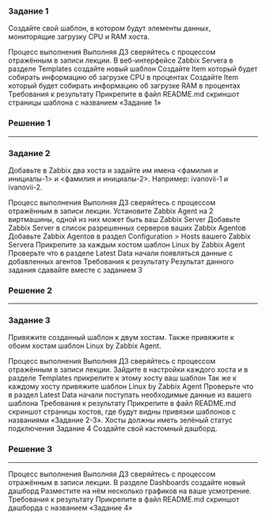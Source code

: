 ### Задание 1
Создайте свой шаблон, в котором будут элементы данных, мониторящие загрузку CPU и RAM хоста.

Процесс выполнения
Выполняя ДЗ сверяйтесь с процессом отражённым в записи лекции.
В веб-интерфейсе Zabbix Servera в разделе Templates создайте новый шаблон
Создайте Item который будет собирать информацию об загрузке CPU в процентах
Создайте Item который будет собирать информацию об загрузке RAM в процентах
Требования к результату
 Прикрепите в файл README.md скриншот страницы шаблона с названием «Задание 1»

 ### Решение 1
___
 
### Задание 2
Добавьте в Zabbix два хоста и задайте им имена <фамилия и инициалы-1> и <фамилия и инициалы-2>. Например: ivanovii-1 и ivanovii-2.

Процесс выполнения
Выполняя ДЗ сверяйтесь с процессом отражённым в записи лекции.
Установите Zabbix Agent на 2 виртмашины, одной из них может быть ваш Zabbix Server
Добавьте Zabbix Server в список разрешенных серверов ваших Zabbix Agentов
Добавьте Zabbix Agentов в раздел Configuration > Hosts вашего Zabbix Servera
Прикрепите за каждым хостом шаблон Linux by Zabbix Agent
Проверьте что в разделе Latest Data начали появляться данные с добавленных агентов
Требования к результату
 Результат данного задания сдавайте вместе с заданием 3

 ### Решение 2
___
 
### Задание 3
Привяжите созданный шаблон к двум хостам. Также привяжите к обоим хостам шаблон Linux by Zabbix Agent.

Процесс выполнения
Выполняя ДЗ сверяйтесь с процессом отражённым в записи лекции.
Зайдите в настройки каждого хоста и в разделе Templates прикрепите к этому хосту ваш шаблон
Так же к каждому хосту привяжите шаблон Linux by Zabbix Agent
Проверьте что в раздел Latest Data начали поступать необходимые данные из вашего шаблона
Требования к результату
 Прикрепите в файл README.md скриншот страницы хостов, где будут видны привязки шаблонов с названиями «Задание 2-3». Хосты должны иметь зелёный статус подключения
Задание 4
Создайте свой кастомный дашборд.

### Решение 3
___
Процесс выполнения
Выполняя ДЗ сверяйтесь с процессом отражённым в записи лекции.
В разделе Dashboards создайте новый дашборд
Разместите на нём несколько графиков на ваше усмотрение.
Требования к результату
 Прикрепите в файл README.md скриншот дашборда с названием «Задание 4»
 
